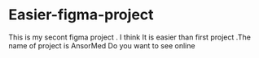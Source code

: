 # Easier-figma-project
This is my secont figma project . I think It is easier than first project .The name of project is AnsorMed
Do you want to see online 
